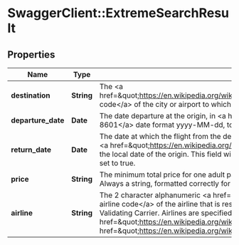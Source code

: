 # SwaggerClient::ExtremeSearchResult

## Properties
Name | Type | Description | Notes
------------ | ------------- | ------------- | -------------
**destination** | **String** | The &lt;a href&#x3D;\&quot;https://en.wikipedia.org/wiki/International_Air_Transport_Association_airport_code\&quot;&gt;IATA code&lt;/a&gt; of the city or airport to which the traveler may go, from the provided origin | 
**departure_date** | **Date** | The date departure at the origin, in &lt;a href&#x3D;\&quot;https://en.wikipedia.org/wiki/ISO_8601\&quot;&gt;ISO 8601&lt;/a&gt; date format yyyy-MM-dd, to go to the above destination | [optional] 
**return_date** | **Date** | The date at which the flight from the destination to the origin will depart from the destination. The date is in &lt;a href&#x3D;\&quot;https://en.wikipedia.org/wiki/ISO_8601\&quot;&gt;ISO 8601&lt;/a&gt; date format yyyy-MM-dd, in the local date of the origin. This field will not be present in the response if the one-way request parameter is set to true. | [optional] 
**price** | **String** | The minimum total price for one adult passenger for a round trip from the origin to the destination and back. Always a string, formatted correctly for the provided currency | 
**airline** | **String** | The 2 character alphanumeric &lt;a href&#x3D;\&quot;https://en.wikipedia.org/wiki/Airline_codes\&quot;&gt;IATA airline code&lt;/a&gt; of the airline that is responsible for selling the traveler this flight - also known as the Validating Carrier. Airlines are specified using &lt;a href&#x3D;\&quot;https://en.wikipedia.org/wiki/Airline_codes\&quot;&gt;&lt;a href&#x3D;\&quot;https://en.wikipedia.org/wiki/Airline_codes\&quot;&gt;IATA airline code&lt;/a&gt;s&lt;/a&gt; | [optional] 


